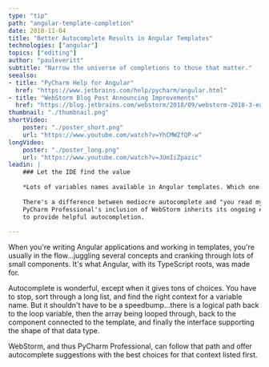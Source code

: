 ```yaml
---
type: "tip"
path: "angular-template-completion"
date: 2018-11-04
title: "Better Autocomplete Results in Angular Templates"
technologies: ["angular"]
topics: ["editing"]
author: "pauleveritt"
subtitle: "Narrow the universe of completions to those that matter."
seealso:
- title: "PyCharm Help for Angular"
  href: "https://www.jetbrains.com/help/pycharm/angular.html"      
- title: "WebStorm Blog Post Announcing Improvements"
  href: "https://blog.jetbrains.com/webstorm/2018/09/webstorm-2018-3-eap-3/"  
thumbnail: "./thumbnail.png"
shortVideo:
    poster: "./poster_short.png"
    url: "https://www.youtube.com/watch?v=YhCMWZfQP-w"
longVideo:
    poster: "./poster_long.png"
    url: "https://www.youtube.com/watch?v=JUmIiZpazic"
leadin: |
    ### Let the IDE find the value
    
    *Lots of variables names available in Angular templates. Which one is best?*
    
    There's a difference between mediocre autocomplete and "you read my mind." 
    PyCharm Professional's inclusion of WebStorm inherits its ongoing efforts 
    to provide helpful autocompletion.
    
---
```


When you're writing Angular applications and working in templates, you're 
usually in the flow...juggling several concepts and cranking through lots 
of small components. It's what Angular, with its TypeScript roots, was 
made for.

Autocomplete is wonderful, except when it gives tons of choices. You have 
to stop, sort through a long list, and find the right context for a variable 
name. But it shouldn't have to be a speedbump...there is a logical path back 
to the loop variable, then the array being looped through, back to the 
component connected to the template, and finally the interface supporting 
the shape of that data type.

WebStorm, and thus PyCharm Professional, can follow that path and offer 
autocomplete suggestions with the best choices for that context listed first.
